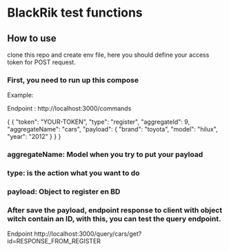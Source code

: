 # BlackRik test functions

## How to use

clone this repo and create env file, here you should define your 
access token for POST request.

### First, you need to run up this compose 

Example:

Endpoint : http://localhost:3000/commands

{
    {
        "token": "YOUR-TOKEN",
        "type": "register",
        "aggregateId": 9,
        "aggregateName": "cars",
        "payload": {
            "brand": "toyota",
            "model": "hilux",
            "year": "2012"
        }
    }
}

### aggregateName: Model when you try to put your payload
### type: is the action what you want to do
### payload: Object to register en BD

### After save the payload, endpoint response to client with object witch contain an ID, with this, you can test the query endpoint.

Endpoint http://localhost:3000/query/cars/get?id=RESPONSE_FROM_REGISTER